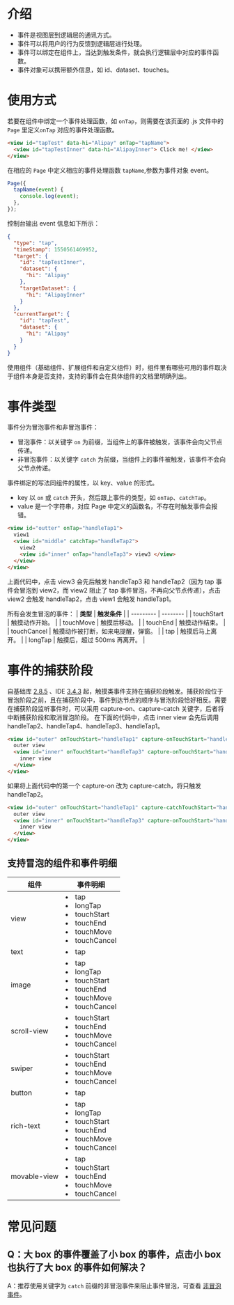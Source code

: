 # 介绍

- 事件是视图层到逻辑层的通讯方式。
- 事件可以将用户的行为反馈到逻辑层进行处理。
- 事件可以绑定在组件上，当达到触发条件，就会执行逻辑层中对应的事件函数。
- 事件对象可以携带额外信息，如 id、dataset、touches。

# 使用方式

若要在组件中绑定一个事件处理函数，如 `onTap`，则需要在该页面的 .js 文件中的 `Page` 里定义`onTap` 对应的事件处理函数。

```html
<view id="tapTest" data-hi="Alipay" onTap="tapName">
  <view id="tapTestInner" data-hi="AlipayInner"> Click me! </view>
</view>
```

在相应的 `Page` 中定义相应的事件处理函数 `tapName`,参数为事件对象 event。

```javascript
Page({
  tapName(event) {
    console.log(event);
  },
});
```

控制台输出 event 信息如下所示：

```json
{
  "type": "tap",
  "timeStamp": 1550561469952,
  "target": {
    "id": "tapTestInner",
    "dataset": {
      "hi": "Alipay"
    },
    "targetDataset": {
      "hi": "AlipayInner"
    }
  },
  "currentTarget": {
    "id": "tapTest",
    "dataset": {
      "hi": "Alipay"
    }
  }
}
```

使用组件（基础组件、扩展组件和自定义组件）时，组件里有哪些可用的事件取决于组件本身是否支持，支持的事件会在具体组件的文档里明确列出。

# 事件类型

事件分为冒泡事件和非冒泡事件：

- 冒泡事件：以关键字 `on` 为前缀，当组件上的事件被触发，该事件会向父节点传递。
- 非冒泡事件：以关键字 `catch` 为前缀，当组件上的事件被触发，该事件不会向父节点传递。

事件绑定的写法同组件的属性，以 key、value 的形式。

- key 以 `on` 或 `catch` 开头，然后跟上事件的类型，如 `onTap`、`catchTap`。
- value 是一个字符串，对应 Page 中定义的函数名，不存在时触发事件会报错。

```html
<view id="outter" onTap="handleTap1">
  view1
  <view id="middle" catchTap="handleTap2">
    view2
    <view id="inner" onTap="handleTap3"> view3 </view>
  </view>
</view>
```

上面代码中，点击 view3 会先后触发 handleTap3 和 handleTap2（因为 tap 事件会冒泡到 view2，而 view2 阻止了 tap 事件冒泡，不再向父节点传递），点击 view2 会触发 handleTap2，点击 view1 会触发 handleTap1。

所有会发生冒泡的事件：
| **类型**  | **触发条件** | 
| --------- | -------- | 
| touchStart  | 触摸动作开始。  | 
| touchMove   | 触摸后移动。  | 
| touchEnd    | 触摸动作结束。  | 
| touchCancel | 触摸动作被打断，如来电提醒，弹窗。   | 
| tap | 触摸后马上离开。  | 
| longTap     |  触摸后，超过 500ms 再离开。   |

# 事件的捕获阶段
自基础库 [2.8.5](https://opendocs.alipay.com/mini/framework/lib) 、IDE [3.4.3](https://opendocs.alipay.com/mini/ide/download) 起，触摸类事件支持在捕获阶段触发。捕获阶段位于冒泡阶段之前，且在捕获阶段中，事件到达节点的顺序与冒泡阶段恰好相反。需要在捕获阶段监听事件时，可以采用 capture-on、capture-catch 关键字，后者将中断捕获阶段和取消冒泡阶段。 在下面的代码中，点击 inner view 会先后调用 handleTap2、handleTap4、handleTap3、handleTap1。
```html
<view id="outer" onTouchStart="handleTap1" capture-onTouchStart="handleTap2">
  outer view
  <view id="inner" onTouchStart="handleTap3" capture-onTouchStart="handleTap4">
    inner view
  </view>
</view>
```
如果将上面代码中的第一个 capture-on 改为 capture-catch，将只触发 handleTap2。
```html
<view id="outer" onTouchStart="handleTap1" capture-catchTouchStart="handleTap2">
  outer view
  <view id="inner" onTouchStart="handleTap3" capture-onTouchStart="handleTap4">
    inner view
  </view>
</view>
```
## 支持冒泡的组件和事件明细

| **组件**  | **事件明细** | 
| ------------ | -------------------------------------| 
| view         | <li>tap  <li>longTap <li>touchStart <li>touchEnd <li>touchMove <li>touchCancel                                | 
| text         | <li>tap | 
| image        | <li>tap <li>longTap <li>touchStart <li>touchEnd <li>touchMove <li>touchCancel   | 
| scroll-view  | <li>touchStart <li>touchEnd <li>touchMove <li>touchCancel   | 
| swiper       | <li>touchStart <li>touchEnd <li>touchMove <li>touchCancel  | 
| button       | <li>tap   | 
| rich-text    | <li>tap <li>longTap <li>touchStart <li>touchEnd <li>touchMove <li>touchCancel  | 
| movable-view | <li>tap <li>touchStart <li>touchEnd <li>touchMove <li>touchCancel  | 
# 常见问题

## Q：大 box 的事件覆盖了小 box 的事件，点击小 box 也执行了大 box 的事件如何解决？

A：推荐使用关键字为 `catch` 前缀的非冒泡事件来阻止事件冒泡，可查看 [非冒泡事件](https://opendocs.alipay.com/mini/framework/events#%E4%BA%8B%E4%BB%B6%E7%B1%BB%E5%9E%8B)。
